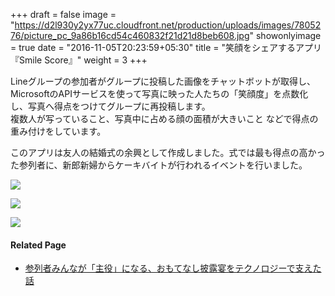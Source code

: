 +++
draft = false
image = "https://d2l930y2yx77uc.cloudfront.net/production/uploads/images/7805276/picture_pc_9a86b16cd54c460832f21d21d8beb608.jpg"
showonlyimage = true
date = "2016-11-05T20:23:59+05:30"
title = "笑顔をシェアするアプリ『Smile Score』"
weight = 3
+++
<!--more-->

Lineグループの参加者がグループに投稿した画像をチャットボットが取得し、MicrosoftのAPIサービスを使って写真に映った人たちの「笑顔度」を点数化し、写真へ得点をつけてグループに再投稿します。  
複数人が写っていること、写真中に占める顔の面積が大きいこと などで得点の重み付けをしています。  

このアプリは友人の結婚式の余興として作成しました。式では最も得点の高かった参列者に、新郎新婦からケーキバイトが行われるイベントを行いました。

![](https://d2l930y2yx77uc.cloudfront.net/production/uploads/images/7805276/picture_pc_9a86b16cd54c460832f21d21d8beb608.jpg)

![](https://d2l930y2yx77uc.cloudfront.net/production/uploads/images/8827103/picture_pc_cf545e14b09af9a80d7fb378a42cd4ef.jpg)

![](https://d2l930y2yx77uc.cloudfront.net/production/uploads/images/7795562/picture_pc_5bbe8d0bc76ad2bc63acfa652c7954f5.jpg)

#### Related Page
- [参列者みんなが「主役」になる、おもてなし披露宴をテクノロジーで支えた話](https://note.com/kokuhaku_2/n/n4decda35aef8)
